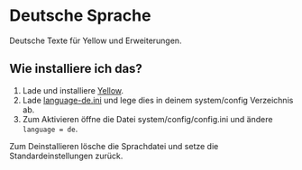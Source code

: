 Deutsche Sprache
================
Deutsche Texte für Yellow und Erweiterungen.

Wie installiere ich das?
------------------------
1. Lade und installiere [Yellow](https://github.com/markseu/yellowcms/).  
2. Lade [language-de.ini](language-de.ini?raw=true) und lege dies in deinem system/config Verzeichnis ab.  
3. Zum Aktivieren öffne die Datei system/config/config.ini und ändere `language = de`.

Zum Deinstallieren lösche die Sprachdatei und setze die Standardeinstellungen zurück.
